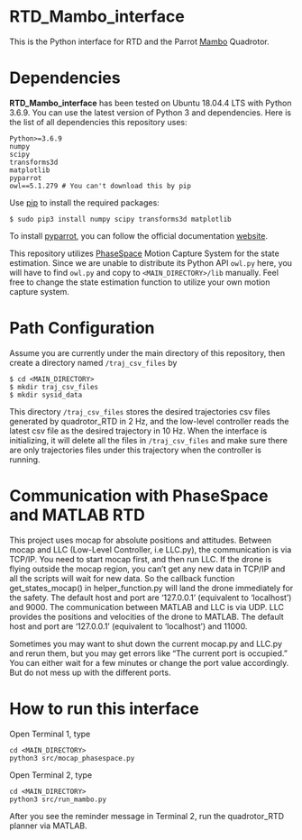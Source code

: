 # RTD_Mambo_interface

This is the Python interface for RTD and the Parrot [Mambo](https://www.parrot.com/us/drones/parrot-mambo-fpv) Quadrotor.


# Dependencies

**RTD_Mambo_interface** has been tested on Ubuntu 18.04.4 LTS with Python 3.6.9. You can use the latest version of Python 3 and dependencies. Here is the list of all dependencies this repository uses:
```
Python>=3.6.9
numpy
scipy
transforms3d
matplotlib
pyparrot
owl==5.1.279 # You can't download this by pip
```

Use [pip](https://pip.pypa.io/en/stable/) to install the required packages:
```
$ sudo pip3 install numpy scipy transforms3d matplotlib
```

To install [pyparrot](https://github.com/amymcgovern/pyparrot), you can follow the official documentation [website](https://pyparrot.readthedocs.io/en/latest/installation.html).

This repository utilizes [PhaseSpace](https://www.phasespace.com/) Motion Capture System for the state estimation. Since we are unable to distribute its Python API `owl.py` here, you will have to find `owl.py` and copy to `<MAIN_DIRECTORY>/lib` manually. Feel free to change the state estimation function to utilize your own motion capture system.


# Path Configuration

Assume you are currently under the main directory of this repository, then create a directory named `/traj_csv_files` by
```
$ cd <MAIN_DIRECTORY>
$ mkdir traj_csv_files
$ mkdir sysid_data
```

This directory `/traj_csv_files` stores the desired trajectories csv files generated by quadrotor_RTD in 2 Hz, and the low-level controller reads the latest csv file as the desired trajectory in 10 Hz. When the interface is initializing, it will delete all the files in `/traj_csv_files` and make sure there are only trajectories files under this trajectory when the controller is running.


# Communication with PhaseSpace and MATLAB RTD

This project uses mocap for absolute positions and attitudes. Between mocap and LLC (Low-Level Controller, i.e LLC.py), the communication is via TCP/IP. You need to start mocap first, and then run LLC. If the drone is flying outside the mocap region, you can’t get any new data in TCP/IP and all the scripts will wait for new data. So the callback function get_states_mocap() in helper_function.py will land the drone immediately for the safety. The default host and port are ‘127.0.0.1’ (equivalent to ‘localhost’) and 9000. The communication between MATLAB and LLC is via UDP. LLC provides the positions and velocities of the drone to MATLAB. The default host and port are ‘127.0.0.1’ (equivalent to ‘localhost’) and 11000.

Sometimes you may want to shut down the current mocap.py and LLC.py and rerun them, but you may get errors like “The current port is occupied.” You can either wait for a few minutes or change the port value accordingly. But do not mess up with the different ports.





# How to run this interface

Open Terminal 1, type
```
cd <MAIN_DIRECTORY>
python3 src/mocap_phasespace.py
```

Open Terminal 2, type
```
cd <MAIN_DIRECTORY>
python3 src/run_mambo.py
```

After you see the reminder message in Terminal 2, run the quadrotor_RTD planner via MATLAB.


